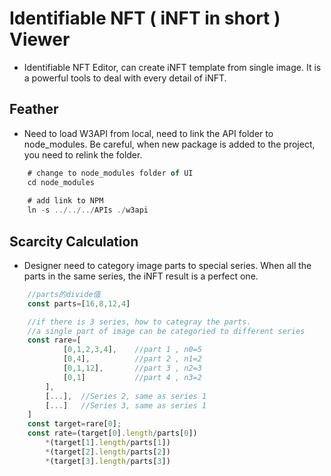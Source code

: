 # Identifiable NFT ( iNFT in short ) Viewer
- Identifiable NFT Editor, can create iNFT template from single image. It is a powerful tools to deal with every detail of iNFT.

## Feather
- Need to load W3API from local, need to link the API folder to node_modules. Be careful, when new package is added to the project, you need to relink the folder.
```javascript
    # change to node_modules folder of UI
    cd node_modules
    
    # add link to NPM
    ln -s ../../../APIs ./w3api
```
## Scarcity Calculation
- Designer need to category image parts to special series. When all the parts in the same series, the iNFT result is a perfect one.
```javascript
    //parts的divide值
    const parts=[16,8,12,4]

    //if there is 3 series, how to categray the parts.
    //a single part of image can be categoried to different series
    const rare=[
            [0,1,2,3,4],    //part 1 , n0=5
            [0,4],          //part 2 , n1=2
            [0,1,12],       //part 3 , n2=3
            [0,1]           //part 4 , n3=2
        ],
        [...],  //Series 2, same as series 1
        [...]   //Series 3, same as series 1
    ]
    const target=rare[0]; 
    const rate=(target[0].length/parts[0])
        *(target[1].length/parts[1])
        *(target[2].length/parts[2])
        *(target[3].length/parts[3])
```
